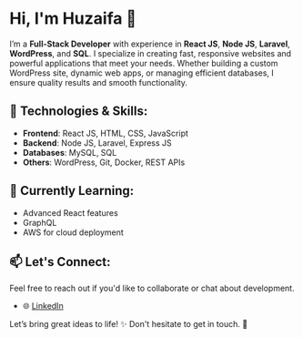 # Hi, I'm Huzaifa 👋

I’m a **Full-Stack Developer** with experience in **React JS**, **Node JS**, **Laravel**, **WordPress**, and **SQL**. I specialize in creating fast, responsive websites and powerful applications that meet your needs. Whether building a custom WordPress site, dynamic web apps, or managing efficient databases, I ensure quality results and smooth functionality.

## 🚀 Technologies & Skills:
- **Frontend**: React JS, HTML, CSS, JavaScript
- **Backend**: Node JS, Laravel, Express JS
- **Databases**: MySQL, SQL
- **Others**: WordPress, Git, Docker, REST APIs

## 🌱 Currently Learning:
- Advanced React features
- GraphQL
- AWS for cloud deployment

## 📫 Let's Connect:
Feel free to reach out if you'd like to collaborate or chat about development.

- 🌐 [LinkedIn](https://www.linkedin.com/in/muhammad-huzaifa-anwaar/)

Let’s bring great ideas to life! ✨ Don't hesitate to get in touch. 📩
